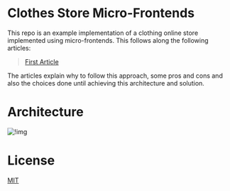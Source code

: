 # Clothes Store Micro-Frontends

This repo is an example implementation of a clothing online store implemented using micro-frontends.
This follows along the following articles:

> [First Article](https://medium.com/xgeeks/micro-frontends-at-scale-part-1-a8ab67bfb773)

The articles explain why to follow this approach, some pros and cons and also the choices done until achieving this architecture and solution.

# Architecture

![!img](https://i.imgur.com/lELtbAW.jpg)

# License
[MIT](./LICENSE)
